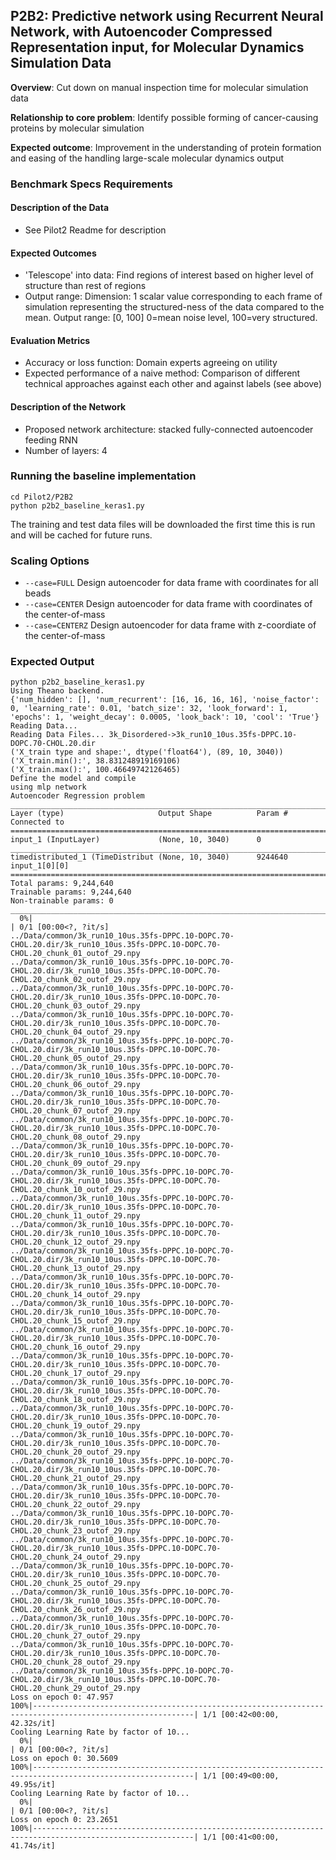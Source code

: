 ## P2B2: Predictive network using Recurrent Neural Network, with Autoencoder Compressed Representation input, for Molecular Dynamics Simulation Data

**Overview**: Cut down on manual inspection time for molecular simulation data

**Relationship to core problem**: Identify possible forming of cancer-causing proteins by molecular simulation

**Expected outcome**: Improvement in the understanding of protein formation and easing of the handling large-scale molecular dynamics output

### Benchmark Specs Requirements

#### Description of the Data
* See Pilot2 Readme for description

#### Expected Outcomes
* 'Telescope' into data: Find regions of interest based on higher level of structure than rest of regions
* Output range: Dimension: 1 scalar value corresponding to each frame of simulation representing the structured-ness of the data compared to the mean. Output range: [0, 100] 0=mean noise level, 100=very structured.

#### Evaluation Metrics
* Accuracy or loss function: Domain experts agreeing on utility
* Expected performance of a naive method: Comparison of different technical approaches against each other and against labels (see above)

#### Description of the Network
* Proposed network architecture: stacked fully-connected autoencoder feeding RNN
* Number of layers: 4

### Running the baseline implementation

```
cd Pilot2/P2B2
python p2b2_baseline_keras1.py
```

The training and test data files will be downloaded the first time this is run and will be cached for future runs.

### Scaling Options
* ```--case=FULL``` Design autoencoder for data frame with coordinates for all beads
* ```--case=CENTER``` Design autoencoder for data frame with coordinates of the center-of-mass
* ```--case=CENTERZ``` Design autoencoder for data frame with z-coordiate of the center-of-mass

### Expected Output
```
python p2b2_baseline_keras1.py
Using Theano backend.
{'num_hidden': [], 'num_recurrent': [16, 16, 16, 16], 'noise_factor': 0, 'learning_rate': 0.01, 'batch_size': 32, 'look_forward': 1, 'epochs': 1, 'weight_decay': 0.0005, 'look_back': 10, 'cool': 'True'}
Reading Data...
Reading Data Files... 3k_Disordered->3k_run10_10us.35fs-DPPC.10-DOPC.70-CHOL.20.dir
('X_train type and shape:', dtype('float64'), (89, 10, 3040))
('X_train.min():', 38.831248919169106)
('X_train.max():', 100.46649742126465)
Define the model and compile
using mlp network
Autoencoder Regression problem
____________________________________________________________________________________________________
Layer (type)                     Output Shape          Param #     Connected to                     
====================================================================================================
input_1 (InputLayer)             (None, 10, 3040)      0                                            
____________________________________________________________________________________________________
timedistributed_1 (TimeDistribut (None, 10, 3040)      9244640     input_1[0][0]                    
====================================================================================================
Total params: 9,244,640
Trainable params: 9,244,640
Non-trainable params: 0
____________________________________________________________________________________________________
  0%|                                                                                                          | 0/1 [00:00<?, ?it/s]
../Data/common/3k_run10_10us.35fs-DPPC.10-DOPC.70-CHOL.20.dir/3k_run10_10us.35fs-DPPC.10-DOPC.70-CHOL.20_chunk_01_outof_29.npy
../Data/common/3k_run10_10us.35fs-DPPC.10-DOPC.70-CHOL.20.dir/3k_run10_10us.35fs-DPPC.10-DOPC.70-CHOL.20_chunk_02_outof_29.npy
../Data/common/3k_run10_10us.35fs-DPPC.10-DOPC.70-CHOL.20.dir/3k_run10_10us.35fs-DPPC.10-DOPC.70-CHOL.20_chunk_03_outof_29.npy
../Data/common/3k_run10_10us.35fs-DPPC.10-DOPC.70-CHOL.20.dir/3k_run10_10us.35fs-DPPC.10-DOPC.70-CHOL.20_chunk_04_outof_29.npy
../Data/common/3k_run10_10us.35fs-DPPC.10-DOPC.70-CHOL.20.dir/3k_run10_10us.35fs-DPPC.10-DOPC.70-CHOL.20_chunk_05_outof_29.npy
../Data/common/3k_run10_10us.35fs-DPPC.10-DOPC.70-CHOL.20.dir/3k_run10_10us.35fs-DPPC.10-DOPC.70-CHOL.20_chunk_06_outof_29.npy
../Data/common/3k_run10_10us.35fs-DPPC.10-DOPC.70-CHOL.20.dir/3k_run10_10us.35fs-DPPC.10-DOPC.70-CHOL.20_chunk_07_outof_29.npy
../Data/common/3k_run10_10us.35fs-DPPC.10-DOPC.70-CHOL.20.dir/3k_run10_10us.35fs-DPPC.10-DOPC.70-CHOL.20_chunk_08_outof_29.npy
../Data/common/3k_run10_10us.35fs-DPPC.10-DOPC.70-CHOL.20.dir/3k_run10_10us.35fs-DPPC.10-DOPC.70-CHOL.20_chunk_09_outof_29.npy
../Data/common/3k_run10_10us.35fs-DPPC.10-DOPC.70-CHOL.20.dir/3k_run10_10us.35fs-DPPC.10-DOPC.70-CHOL.20_chunk_10_outof_29.npy
../Data/common/3k_run10_10us.35fs-DPPC.10-DOPC.70-CHOL.20.dir/3k_run10_10us.35fs-DPPC.10-DOPC.70-CHOL.20_chunk_11_outof_29.npy
../Data/common/3k_run10_10us.35fs-DPPC.10-DOPC.70-CHOL.20.dir/3k_run10_10us.35fs-DPPC.10-DOPC.70-CHOL.20_chunk_12_outof_29.npy
../Data/common/3k_run10_10us.35fs-DPPC.10-DOPC.70-CHOL.20.dir/3k_run10_10us.35fs-DPPC.10-DOPC.70-CHOL.20_chunk_13_outof_29.npy
../Data/common/3k_run10_10us.35fs-DPPC.10-DOPC.70-CHOL.20.dir/3k_run10_10us.35fs-DPPC.10-DOPC.70-CHOL.20_chunk_14_outof_29.npy
../Data/common/3k_run10_10us.35fs-DPPC.10-DOPC.70-CHOL.20.dir/3k_run10_10us.35fs-DPPC.10-DOPC.70-CHOL.20_chunk_15_outof_29.npy
../Data/common/3k_run10_10us.35fs-DPPC.10-DOPC.70-CHOL.20.dir/3k_run10_10us.35fs-DPPC.10-DOPC.70-CHOL.20_chunk_16_outof_29.npy
../Data/common/3k_run10_10us.35fs-DPPC.10-DOPC.70-CHOL.20.dir/3k_run10_10us.35fs-DPPC.10-DOPC.70-CHOL.20_chunk_17_outof_29.npy
../Data/common/3k_run10_10us.35fs-DPPC.10-DOPC.70-CHOL.20.dir/3k_run10_10us.35fs-DPPC.10-DOPC.70-CHOL.20_chunk_18_outof_29.npy
../Data/common/3k_run10_10us.35fs-DPPC.10-DOPC.70-CHOL.20.dir/3k_run10_10us.35fs-DPPC.10-DOPC.70-CHOL.20_chunk_19_outof_29.npy
../Data/common/3k_run10_10us.35fs-DPPC.10-DOPC.70-CHOL.20.dir/3k_run10_10us.35fs-DPPC.10-DOPC.70-CHOL.20_chunk_20_outof_29.npy
../Data/common/3k_run10_10us.35fs-DPPC.10-DOPC.70-CHOL.20.dir/3k_run10_10us.35fs-DPPC.10-DOPC.70-CHOL.20_chunk_21_outof_29.npy
../Data/common/3k_run10_10us.35fs-DPPC.10-DOPC.70-CHOL.20.dir/3k_run10_10us.35fs-DPPC.10-DOPC.70-CHOL.20_chunk_22_outof_29.npy
../Data/common/3k_run10_10us.35fs-DPPC.10-DOPC.70-CHOL.20.dir/3k_run10_10us.35fs-DPPC.10-DOPC.70-CHOL.20_chunk_23_outof_29.npy
../Data/common/3k_run10_10us.35fs-DPPC.10-DOPC.70-CHOL.20.dir/3k_run10_10us.35fs-DPPC.10-DOPC.70-CHOL.20_chunk_24_outof_29.npy
../Data/common/3k_run10_10us.35fs-DPPC.10-DOPC.70-CHOL.20.dir/3k_run10_10us.35fs-DPPC.10-DOPC.70-CHOL.20_chunk_25_outof_29.npy
../Data/common/3k_run10_10us.35fs-DPPC.10-DOPC.70-CHOL.20.dir/3k_run10_10us.35fs-DPPC.10-DOPC.70-CHOL.20_chunk_26_outof_29.npy
../Data/common/3k_run10_10us.35fs-DPPC.10-DOPC.70-CHOL.20.dir/3k_run10_10us.35fs-DPPC.10-DOPC.70-CHOL.20_chunk_27_outof_29.npy
../Data/common/3k_run10_10us.35fs-DPPC.10-DOPC.70-CHOL.20.dir/3k_run10_10us.35fs-DPPC.10-DOPC.70-CHOL.20_chunk_28_outof_29.npy
../Data/common/3k_run10_10us.35fs-DPPC.10-DOPC.70-CHOL.20.dir/3k_run10_10us.35fs-DPPC.10-DOPC.70-CHOL.20_chunk_29_outof_29.npy
Loss on epoch 0: 47.957
100%|----------------------------------------------------------------------------------------------------------| 1/1 [00:42<00:00, 42.32s/it]
Cooling Learning Rate by factor of 10...
  0%|                                                                                                          | 0/1 [00:00<?, ?it/s]
Loss on epoch 0: 30.5609
100%|----------------------------------------------------------------------------------------------------------| 1/1 [00:49<00:00, 49.95s/it]
Cooling Learning Rate by factor of 10...
  0%|                                                                                                          | 0/1 [00:00<?, ?it/s]
Loss on epoch 0: 23.2651
100%|----------------------------------------------------------------------------------------------------------| 1/1 [00:41<00:00, 41.74s/it]
```
